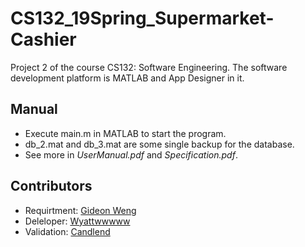 # CS132_19Spring_Supermarket-Cashier
Project 2 of the course CS132: Software Engineering. The software development platform is MATLAB and App Designer in it.

## Manual
* Execute main.m in MATLAB to start the program.
* db_2.mat and db_3.mat are some single backup for the database.
* See more in *UserManual.pdf* and *Specification.pdf*.

## Contributors
+ Requirtment: [Gideon Weng](https://github.com/GideonWeng)
+ Deleloper: [Wyattwwwww](https://github.com/Wyattwwwww)
+ Validation: [Candlend](https://github.com/Candlend)